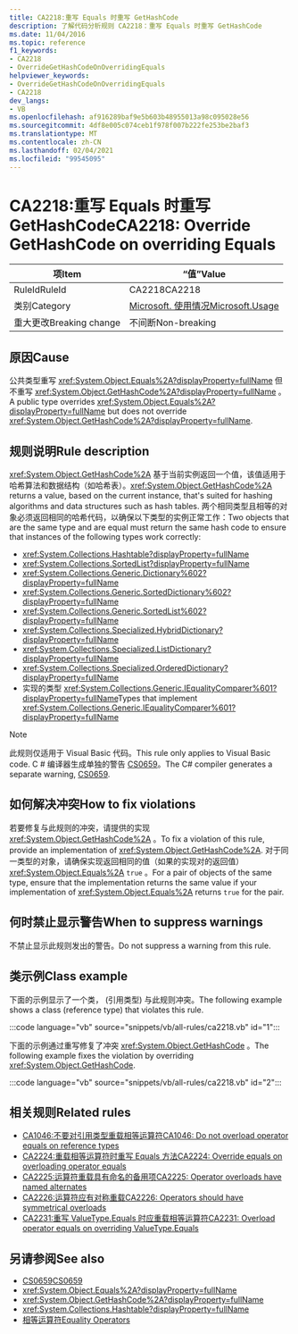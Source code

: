 ```yaml
---
title: CA2218:重写 Equals 时重写 GetHashCode
description: 了解代码分析规则 CA2218：重写 Equals 时重写 GetHashCode
ms.date: 11/04/2016
ms.topic: reference
f1_keywords:
- CA2218
- OverrideGetHashCodeOnOverridingEquals
helpviewer_keywords:
- OverrideGetHashCodeOnOverridingEquals
- CA2218
dev_langs:
- VB
ms.openlocfilehash: af916289baf9e5b603b48955013a98c095028e56
ms.sourcegitcommit: 4df8e005c074ceb1f978f007b222fe253be2baf3
ms.translationtype: MT
ms.contentlocale: zh-CN
ms.lasthandoff: 02/04/2021
ms.locfileid: "99545095"
---
```

# <a name="ca2218-override-gethashcode-on-overriding-equals"></a><span data-ttu-id="c3dc5-103">CA2218:重写 Equals 时重写 GetHashCode</span><span class="sxs-lookup"><span data-stu-id="c3dc5-103">CA2218: Override GetHashCode on overriding Equals</span></span>

|<span data-ttu-id="c3dc5-104">项</span><span class="sxs-lookup"><span data-stu-id="c3dc5-104">Item</span></span>|<span data-ttu-id="c3dc5-105">“值”</span><span class="sxs-lookup"><span data-stu-id="c3dc5-105">Value</span></span>|
|-|-|
|<span data-ttu-id="c3dc5-106">RuleId</span><span class="sxs-lookup"><span data-stu-id="c3dc5-106">RuleId</span></span>|<span data-ttu-id="c3dc5-107">CA2218</span><span class="sxs-lookup"><span data-stu-id="c3dc5-107">CA2218</span></span>|
|<span data-ttu-id="c3dc5-108">类别</span><span class="sxs-lookup"><span data-stu-id="c3dc5-108">Category</span></span>|[<span data-ttu-id="c3dc5-109">Microsoft. 使用情况</span><span class="sxs-lookup"><span data-stu-id="c3dc5-109">Microsoft.Usage</span></span>](usage-warnings.md)|
|<span data-ttu-id="c3dc5-110">重大更改</span><span class="sxs-lookup"><span data-stu-id="c3dc5-110">Breaking change</span></span>|<span data-ttu-id="c3dc5-111">不间断</span><span class="sxs-lookup"><span data-stu-id="c3dc5-111">Non-breaking</span></span>|

## <a name="cause"></a><span data-ttu-id="c3dc5-112">原因</span><span class="sxs-lookup"><span data-stu-id="c3dc5-112">Cause</span></span>

<span data-ttu-id="c3dc5-113">公共类型重写 <xref:System.Object.Equals%2A?displayProperty=fullName> 但不重写 <xref:System.Object.GetHashCode%2A?displayProperty=fullName> 。</span><span class="sxs-lookup"><span data-stu-id="c3dc5-113">A public type overrides <xref:System.Object.Equals%2A?displayProperty=fullName> but does not override <xref:System.Object.GetHashCode%2A?displayProperty=fullName>.</span></span>

## <a name="rule-description"></a><span data-ttu-id="c3dc5-114">规则说明</span><span class="sxs-lookup"><span data-stu-id="c3dc5-114">Rule description</span></span>

<span data-ttu-id="c3dc5-115"><xref:System.Object.GetHashCode%2A> 基于当前实例返回一个值，该值适用于哈希算法和数据结构（如哈希表）。</span><span class="sxs-lookup"><span data-stu-id="c3dc5-115"><xref:System.Object.GetHashCode%2A> returns a value, based on the current instance, that's suited for hashing algorithms and data structures such as hash tables.</span></span> <span data-ttu-id="c3dc5-116">两个相同类型且相等的对象必须返回相同的哈希代码，以确保以下类型的实例正常工作：</span><span class="sxs-lookup"><span data-stu-id="c3dc5-116">Two objects that are the same type and are equal must return the same hash code to ensure that instances of the following types work correctly:</span></span>

- <xref:System.Collections.Hashtable?displayProperty=fullName>
- <xref:System.Collections.SortedList?displayProperty=fullName>
- <xref:System.Collections.Generic.Dictionary%602?displayProperty=fullName>
- <xref:System.Collections.Generic.SortedDictionary%602?displayProperty=fullName>
- <xref:System.Collections.Generic.SortedList%602?displayProperty=fullName>
- <xref:System.Collections.Specialized.HybridDictionary?displayProperty=fullName>
- <xref:System.Collections.Specialized.ListDictionary?displayProperty=fullName>
- <xref:System.Collections.Specialized.OrderedDictionary?displayProperty=fullName>
- <span data-ttu-id="c3dc5-117">实现的类型 <xref:System.Collections.Generic.IEqualityComparer%601?displayProperty=fullName></span><span class="sxs-lookup"><span data-stu-id="c3dc5-117">Types that implement <xref:System.Collections.Generic.IEqualityComparer%601?displayProperty=fullName></span></span>

> [!NOTE]
> <span data-ttu-id="c3dc5-118">此规则仅适用于 Visual Basic 代码。</span><span class="sxs-lookup"><span data-stu-id="c3dc5-118">This rule only applies to Visual Basic code.</span></span> <span data-ttu-id="c3dc5-119">C # 编译器生成单独的警告 [CS0659](../../../csharp/misc/cs0659.md)。</span><span class="sxs-lookup"><span data-stu-id="c3dc5-119">The C# compiler generates a separate warning, [CS0659](../../../csharp/misc/cs0659.md).</span></span>

## <a name="how-to-fix-violations"></a><span data-ttu-id="c3dc5-120">如何解决冲突</span><span class="sxs-lookup"><span data-stu-id="c3dc5-120">How to fix violations</span></span>

<span data-ttu-id="c3dc5-121">若要修复与此规则的冲突，请提供的实现 <xref:System.Object.GetHashCode%2A> 。</span><span class="sxs-lookup"><span data-stu-id="c3dc5-121">To fix a violation of this rule, provide an implementation of <xref:System.Object.GetHashCode%2A>.</span></span> <span data-ttu-id="c3dc5-122">对于同一类型的对象，请确保实现返回相同的值（如果的实现对的返回值） <xref:System.Object.Equals%2A> `true` 。</span><span class="sxs-lookup"><span data-stu-id="c3dc5-122">For a pair of objects of the same type, ensure that the implementation returns the same value if your implementation of <xref:System.Object.Equals%2A> returns `true` for the pair.</span></span>

## <a name="when-to-suppress-warnings"></a><span data-ttu-id="c3dc5-123">何时禁止显示警告</span><span class="sxs-lookup"><span data-stu-id="c3dc5-123">When to suppress warnings</span></span>

<span data-ttu-id="c3dc5-124">不禁止显示此规则发出的警告。</span><span class="sxs-lookup"><span data-stu-id="c3dc5-124">Do not suppress a warning from this rule.</span></span>

## <a name="class-example"></a><span data-ttu-id="c3dc5-125">类示例</span><span class="sxs-lookup"><span data-stu-id="c3dc5-125">Class example</span></span>

<span data-ttu-id="c3dc5-126">下面的示例显示了一个类， (引用类型) 与此规则冲突。</span><span class="sxs-lookup"><span data-stu-id="c3dc5-126">The following example shows a class (reference type) that violates this rule.</span></span>

:::code language="vb" source="snippets/vb/all-rules/ca2218.vb" id="1":::

<span data-ttu-id="c3dc5-127">下面的示例通过重写修复了冲突 <xref:System.Object.GetHashCode> 。</span><span class="sxs-lookup"><span data-stu-id="c3dc5-127">The following example fixes the violation by overriding <xref:System.Object.GetHashCode>.</span></span>

:::code language="vb" source="snippets/vb/all-rules/ca2218.vb" id="2":::

## <a name="related-rules"></a><span data-ttu-id="c3dc5-128">相关规则</span><span class="sxs-lookup"><span data-stu-id="c3dc5-128">Related rules</span></span>

- [<span data-ttu-id="c3dc5-129">CA1046:不要对引用类型重载相等运算符</span><span class="sxs-lookup"><span data-stu-id="c3dc5-129">CA1046: Do not overload operator equals on reference types</span></span>](ca1046.md)
- [<span data-ttu-id="c3dc5-130">CA2224:重载相等运算符时重写 Equals 方法</span><span class="sxs-lookup"><span data-stu-id="c3dc5-130">CA2224: Override equals on overloading operator equals</span></span>](ca2224.md)
- [<span data-ttu-id="c3dc5-131">CA2225:运算符重载具有命名的备用项</span><span class="sxs-lookup"><span data-stu-id="c3dc5-131">CA2225: Operator overloads have named alternates</span></span>](ca2225.md)
- [<span data-ttu-id="c3dc5-132">CA2226:运算符应有对称重载</span><span class="sxs-lookup"><span data-stu-id="c3dc5-132">CA2226: Operators should have symmetrical overloads</span></span>](ca2226.md)
- [<span data-ttu-id="c3dc5-133">CA2231:重写 ValueType.Equals 时应重载相等运算符</span><span class="sxs-lookup"><span data-stu-id="c3dc5-133">CA2231: Overload operator equals on overriding ValueType.Equals</span></span>](ca2231.md)

## <a name="see-also"></a><span data-ttu-id="c3dc5-134">另请参阅</span><span class="sxs-lookup"><span data-stu-id="c3dc5-134">See also</span></span>

- [<span data-ttu-id="c3dc5-135">CS0659</span><span class="sxs-lookup"><span data-stu-id="c3dc5-135">CS0659</span></span>](../../../csharp/misc/cs0659.md)
- <xref:System.Object.Equals%2A?displayProperty=fullName>
- <xref:System.Object.GetHashCode%2A?displayProperty=fullName>
- <xref:System.Collections.Hashtable?displayProperty=fullName>
- [<span data-ttu-id="c3dc5-136">相等运算符</span><span class="sxs-lookup"><span data-stu-id="c3dc5-136">Equality Operators</span></span>](../../../standard/design-guidelines/equality-operators.md)
